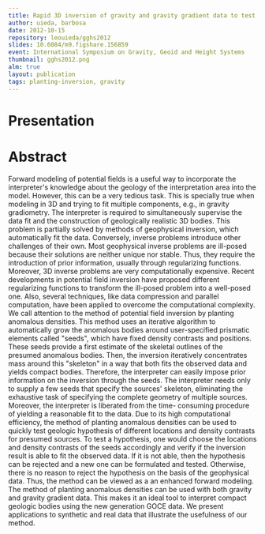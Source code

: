 ```yaml
---
title: Rapid 3D inversion of gravity and gravity gradient data to test geologic hypotheses
author: uieda, barbosa
date: 2012-10-15
repository: leouieda/gghs2012
slides: 10.6084/m9.figshare.156859
event: International Symposium on Gravity, Geoid and Height Systems
thumbnail: gghs2012.png
alm: true
layout: publication
tags: planting-inversion, gravity
---
```


# Presentation

<script async class="speakerdeck-embed"
data-id="e13e025b29be431aabdd9cdb3c91c840" data-ratio="1.33159947984395"
src="//speakerdeck.com/assets/embed.js"></script>

# Abstract

Forward modeling of potential fields is a useful way to incorporate the
interpreter's knowledge about the geology of the interpretation area into the
model. However, this can be a very tedious task. This is specially true when
modeling in 3D and trying to fit multiple components, e.g., in gravity
gradiometry. The interpreter is required to simultaneously supervise the data
fit and the construction of geologically realistic 3D bodies. This problem is
partially solved by methods of geophysical inversion, which automatically fit
the data. Conversely, inverse problems introduce other challenges of their own.
Most geophysical inverse problems are ill-posed because their solutions are
neither unique nor stable. Thus, they require the introduction of prior
information, usually through regularizing functions. Moreover, 3D inverse
problems are very computationally expensive. Recent developments in potential
field inversion have proposed different regularizing functions to transform the
ill-posed problem into a well-posed one. Also, several techniques, like data
compression and parallel computation, have been applied to overcome the
computational complexity. We call attention to the method of potential field
inversion by planting anomalous densities. This method uses an iterative
algorithm to automatically grow the anomalous bodies around user-specified
prismatic elements called "seeds", which have fixed density contrasts and
positions. These seeds provide a first estimate of the skeletal outlines of the
presumed anomalous bodies. Then, the inversion iteratively concentrates mass
around this "skeleton" in a way that both fits the observed data and yields
compact bodies. Therefore, the interpreter can easily impose prior information
on the inversion through the seeds. The interpreter needs only to supply a few
seeds that specify the sources' skeleton, eliminating the exhaustive task of
specifying the complete geometry of multiple sources. Moreover, the interpreter
is liberated from the time- consuming procedure of yielding a reasonable fit to
the data. Due to its high computational efficiency, the method of planting
anomalous densities can be used to quickly test geologic hypothesis of
different locations and density contrasts for presumed sources. To test a
hypothesis, one would choose the locations and density contrasts of the seeds
accordingly and verify if the inversion result is able to fit the observed
data. If it is not able, then the hypothesis can be rejected and a new one can
be formulated and tested. Otherwise, there is no reason to reject the
hypothesis on the basis of the geophysical data. Thus, the method can be viewed
as a an enhanced forward modeling. The method of planting anomalous densities
can be used with both gravity and gravity gradient data. This makes it an ideal
tool to interpret compact geologic bodies using the new generation GOCE data.
We present applications to synthetic and real data that illustrate the
usefulness of our method.
